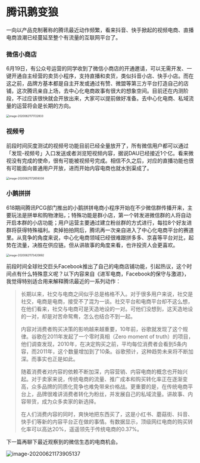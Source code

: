 # 腾讯鹅变狼

一向以产品克制著称的腾讯最近动作频繁，看来抖音、快手掀起的视频电商、直播电商浪潮已经蔓延至整个有流量的互联网平台了。

### 微信小商店

6月19日，有公众号运营的同学收到了微信小商店的开通邀请，可以无需开发、一键开通自主经营的卖货小程序，支持直播和卖货，类似抖音小店、快手小店。而在这之前，品牌方基本都是自主开发或通过有赞、微盟等第三方平台打造自己的店铺，这次腾讯亲自上场，去中心化电商故事有很大的想象空间。目前还在内测阶段，不过应该很快就会开放出来，大家可以提前做好准备。去中心化电商、私域流量的运营将会是长期的方向。

<img src="https://tva1.sinaimg.cn/large/007S8ZIlly1gg0152xaupj30tq0txgrs.jpg" alt="image-20200621171722833" style="zoom:50%;" />

### 视频号

前段时间灰度测试的视频号功能目前已经全量放开了，所有微信用户都可以通过「发现-视频号」入口发送或者浏览短视频内容，据说DAU已经接近1个亿。看来微视没有完成的使命，很有可能被视频号完成。相信不久之后，对应的直播功能也很有可能面向普通用户开放，进而开始内容电商也就水到渠成了。

<img src="https://tva1.sinaimg.cn/large/007S8ZIlly1gg020zrtvvj30u01t0e81.jpg" alt="image-20200621172659338" style="zoom:50%;" />

### 小鹅拼拼

618期间腾讯PCG部门推出的小鹅拼拼电商小程序开始在不少微信群传播开来，主要玩法是拼单和购物津贴，；特殊功能是群小店，第一个转发进微信群的人将自动开启本群的小店功能；用户运营主要通过建立粉丝群的方式进行，每拉8个好友进群将获得特殊福利。卖掉拍拍网后，腾讯再一次亲自进入了中心化电商平台的赛道里。从竞争的角度来说，中心化电商领域已经很难跟拼多多、京喜等平台对比，起势在流量，决胜在供应链。但从讲故事的角度来看，也许投资人会更喜欢。

<img src="https://tva1.sinaimg.cn/large/007S8ZIlly1gg0213o3i7j30u01t0qv5.jpg" alt="image-20200621173420892" style="zoom:50%;" />



前段时间全球社交巨头Facebook推出了自己的电商店铺功能，引起热议，这个时间点有什么特殊意义呢？以下内容来自《进军电商，Facebook的保守与激进》，我觉得特别适合用来解释腾讯最近的一系列动作：

> 长期以来，社交与电商之间似乎总是格格不入。对于很多用户来说，社交是社交，电商是电商，接受不了混为一谈。社交平台和电商平台却不这么想，在他们看来，社交与电商可是天造地设的一对。可他们没想到，这天造地设的一对，却是对苦命鸳鸯，怎么也结合不到一起。
>
> 内容对消费者购买决策的影响越来越重要，10年前，谷歌就发现了这个规律。谷歌在2011年发起了一个零时真相（Zero moment of truth）的项目，他们调查发现，2010年，在决定购买之前，平均每位消费者会看到5条内容，而2011年，这个数量增加到了10条。谷歌预计，这种趋势未来将不断加深。而事实也正是如此。
>
> 随着消费者对内容的依赖不断加深，内容营销、内容电商的概念也开始兴起。对于卖家来说，传统电商的流量、推广成本和购买转化率正在逐渐变高，众多品牌的同质化竞争也难免带来价格战。更重要的是，在传统电商平台上，品牌很难讲消费者转化为粉丝，并发展自己的私域流量。讲故事、内容带货，成为众多卖家的新选择。
>
> 在人们消费内容的同时，爽快地把东西买了，这是小红书、蘑菇街、抖音、快手们等新的内容平台正在做的事情。有数据显示，顶级网红电商的购买转化率可以高达20%，遥遥领先于传统电商的0.37%。

下一篇再聊下最近观察到的微信生态的电商机会。

![image-20200621173905137](https://tva1.sinaimg.cn/large/007S8ZIlly1gg01rmf40ij31hc0u0wi6.jpg)